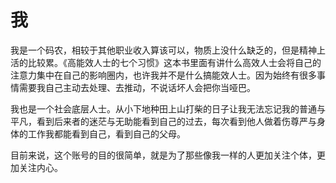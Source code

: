 # 我

我是一个码农，相较于其他职业收入算该可以，物质上没什么缺乏的，但是精神上活的比较累。《高能效人士的七个习惯》这本书里面有讲什么高效人士会将自己的注意力集中在自己的影响圈内，也许我并不是什么搞能效人士。因为始终有很多事情需要我自己主动去处理、去推动，不说话坏人会把你当哑巴。

我也是一个社会底层人士。从小下地种田上山打柴的日子让我无法忘记我的普通与平凡，看到后来者的迷茫与无助能看到自己的过去，每次看到他人做着伤尊严与身体的工作我都能看到自己，看到自己的父母。

目前来说，这个账号的目的很简单，就是为了那些像我一样的人更加关注个体，更加关注内心。
